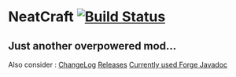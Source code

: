 NeatCraft [![Build Status](https://snap-ci.com/CMicro/NeatCraft/branch/master/build_image)](https://snap-ci.com/CMicro/NeatCraft/branch/master)
======================
Just another overpowered mod...
------------------
Also consider : [ChangeLog](https://github.com/CMicro/NeatCraft/blob/master/CHANGELOG.md) [Releases](https://github.com/CMicro/NeatCraft/releases) [Currently used Forge Javadoc](http://cmicro.github.io/NeatCraft/forge-javadoc/)
